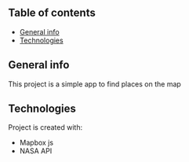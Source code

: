 ## Table of contents
* [General info](#general-info)
* [Technologies](#technologies)

## General info
This project is a simple app to find places on the map
	
## Technologies
Project is created with:
* Mapbox js
* NASA API
